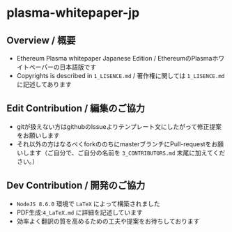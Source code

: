 # plasma-whitepaper-jp

## Overview / 概要
- Ethereum Plasma whitepaper Japanese Edition / EthereumのPlasmaホワイトペーパーの日本語版です
- Copyrights is described in `1_LISENCE.md` / 著作権に関しては `1_LISENCE.md` に記述してあります

## Edit Contribution / 編集のご協力
- gitが扱えない方はgithubのIssueよりテンプレート文にしたがって修正提案をお願いします
- それ以外の方はなるべくforkののちにmasterブランチにPull-requestをお願いします（ご自分で、ご自分の名前を `3_CONTRIBUTORS.md` 末尾に加えてください。）

## Dev Contribution / 開発のご協力
- `NodeJS 8.6.0` 環境で `LaTeX` によって構築されました
- PDF生成:`4_LaTeX.md` に詳細を記述しています
- 効率よく翻訳の質を高めるための工夫や提案をお待ちしております
